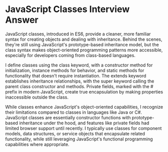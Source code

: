 # JavaScript Classes Interview Answer

JavaScript classes, introduced in ES6, provide a cleaner, more familiar syntax for creating objects and dealing with inheritance. Behind the scenes, they're still using JavaScript's prototype-based inheritance model, but the class syntax makes object-oriented programming patterns more accessible, especially for developers coming from class-based languages.

I define classes using the class keyword, with a constructor method for initialization, instance methods for behavior, and static methods for functionality that doesn't require instantiation. The extends keyword establishes inheritance relationships, with the super keyword calling the parent class constructor and methods. Private fields, marked with the # prefix in modern JavaScript, create true encapsulation by making properties inaccessible outside the class.

While classes enhance JavaScript's object-oriented capabilities, I recognize their limitations compared to classes in languages like Java or C#. JavaScript classes are essentially constructor functions with prototype-based inheritance under the hood, and features like private fields had limited browser support until recently. I typically use classes for component models, data structures, or service objects that encapsulate related functionality, while still leveraging JavaScript's functional programming capabilities where appropriate.